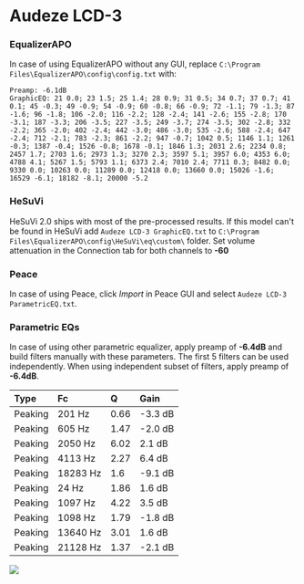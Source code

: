 # Audeze LCD-3

### EqualizerAPO
In case of using EqualizerAPO without any GUI, replace `C:\Program Files\EqualizerAPO\config\config.txt`
with:
```
Preamp: -6.1dB
GraphicEQ: 21 0.0; 23 1.5; 25 1.4; 28 0.9; 31 0.5; 34 0.7; 37 0.7; 41 0.1; 45 -0.3; 49 -0.9; 54 -0.9; 60 -0.8; 66 -0.9; 72 -1.1; 79 -1.3; 87 -1.6; 96 -1.8; 106 -2.0; 116 -2.2; 128 -2.4; 141 -2.6; 155 -2.8; 170 -3.1; 187 -3.3; 206 -3.5; 227 -3.5; 249 -3.7; 274 -3.5; 302 -2.8; 332 -2.2; 365 -2.0; 402 -2.4; 442 -3.0; 486 -3.0; 535 -2.6; 588 -2.4; 647 -2.4; 712 -2.1; 783 -2.3; 861 -2.2; 947 -0.7; 1042 0.5; 1146 1.1; 1261 -0.3; 1387 -0.4; 1526 -0.8; 1678 -0.1; 1846 1.3; 2031 2.6; 2234 0.8; 2457 1.7; 2703 1.6; 2973 1.3; 3270 2.3; 3597 5.1; 3957 6.0; 4353 6.0; 4788 4.1; 5267 1.5; 5793 1.1; 6373 2.4; 7010 2.4; 7711 0.3; 8482 0.0; 9330 0.0; 10263 0.0; 11289 0.0; 12418 0.0; 13660 0.0; 15026 -1.6; 16529 -6.1; 18182 -8.1; 20000 -5.2
```

### HeSuVi
HeSuVi 2.0 ships with most of the pre-processed results. If this model can't be found in HeSuVi add
`Audeze LCD-3 GraphicEQ.txt` to `C:\Program Files\EqualizerAPO\config\HeSuVi\eq\custom\` folder.
Set volume attenuation in the Connection tab for both channels to **-60**

### Peace
In case of using Peace, click *Import* in Peace GUI and select `Audeze LCD-3 ParametricEQ.txt`.

### Parametric EQs
In case of using other parametric equalizer, apply preamp of **-6.4dB** and build filters manually
with these parameters. The first 5 filters can be used independently.
When using independent subset of filters, apply preamp of **-6.4dB**.

| Type    | Fc       |    Q | Gain    |
|:--------|:---------|:-----|:--------|
| Peaking | 201 Hz   | 0.66 | -3.3 dB |
| Peaking | 605 Hz   | 1.47 | -2.0 dB |
| Peaking | 2050 Hz  | 6.02 | 2.1 dB  |
| Peaking | 4113 Hz  | 2.27 | 6.4 dB  |
| Peaking | 18283 Hz | 1.6  | -9.1 dB |
| Peaking | 24 Hz    | 1.86 | 1.6 dB  |
| Peaking | 1097 Hz  | 4.22 | 3.5 dB  |
| Peaking | 1098 Hz  | 1.79 | -1.8 dB |
| Peaking | 13640 Hz | 3.01 | 1.6 dB  |
| Peaking | 21128 Hz | 1.37 | -2.1 dB |

![](https://raw.githubusercontent.com/jaakkopasanen/AutoEq/master/results/headphonecom/sbaf-serious/Audeze%20LCD-3/Audeze%20LCD-3.png)